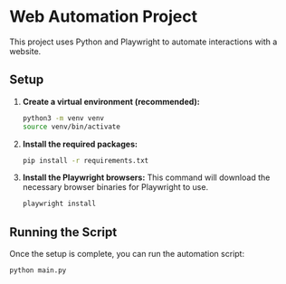 # Web Automation Project

This project uses Python and Playwright to automate interactions with a website.

## Setup

1.  **Create a virtual environment (recommended):**
    ```bash
    python3 -m venv venv
    source venv/bin/activate
    ```

2.  **Install the required packages:**
    ```bash
    pip install -r requirements.txt
    ```

3.  **Install the Playwright browsers:**
    This command will download the necessary browser binaries for Playwright to use.
    ```bash
    playwright install
    ```

## Running the Script

Once the setup is complete, you can run the automation script:
```bash
python main.py
```

